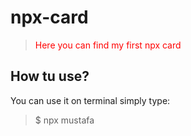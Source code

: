 # npx-card




> <font color="Red"> Here you can find my first npx card  </font>

## How tu use?

You can use it on terminal simply type:

>$ npx mustafa